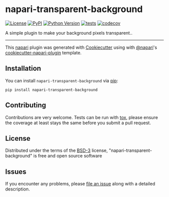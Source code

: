 # napari-transparent-background

[![License](https://img.shields.io/pypi/l/napari-transparent-background.svg?color=green)](https://github.com/kevinyamauchi/napari-transparent-background/raw/master/LICENSE)
[![PyPI](https://img.shields.io/pypi/v/napari-transparent-background.svg?color=green)](https://pypi.org/project/napari-transparent-background)
[![Python Version](https://img.shields.io/pypi/pyversions/napari-transparent-background.svg?color=green)](https://python.org)
[![tests](https://github.com/kevinyamauchi/napari-transparent-background/workflows/tests/badge.svg)](https://github.com/kevinyamauchi/napari-transparent-background/actions)
[![codecov](https://codecov.io/gh/kevinyamauchi/napari-transparent-background/branch/master/graph/badge.svg)](https://codecov.io/gh/kevinyamauchi/napari-transparent-background)

A simple plugin to make your background pixels transparent..

----------------------------------

This [napari] plugin was generated with [Cookiecutter] using with [@napari]'s [cookiecutter-napari-plugin] template.

<!--
Don't miss the full getting started guide to set up your new package:
https://github.com/napari/cookiecutter-napari-plugin#getting-started

and review the napari docs for plugin developers:
https://napari.org/docs/plugins/index.html
-->

## Installation

You can install `napari-transparent-background` via [pip]:

    pip install napari-transparent-background

## Contributing

Contributions are very welcome. Tests can be run with [tox], please ensure
the coverage at least stays the same before you submit a pull request.

## License

Distributed under the terms of the [BSD-3] license,
"napari-transparent-background" is free and open source software

## Issues

If you encounter any problems, please [file an issue] along with a detailed description.

[napari]: https://github.com/napari/napari
[Cookiecutter]: https://github.com/audreyr/cookiecutter
[@napari]: https://github.com/napari
[MIT]: http://opensource.org/licenses/MIT
[BSD-3]: http://opensource.org/licenses/BSD-3-Clause
[GNU GPL v3.0]: http://www.gnu.org/licenses/gpl-3.0.txt
[GNU LGPL v3.0]: http://www.gnu.org/licenses/lgpl-3.0.txt
[Apache Software License 2.0]: http://www.apache.org/licenses/LICENSE-2.0
[Mozilla Public License 2.0]: https://www.mozilla.org/media/MPL/2.0/index.txt
[cookiecutter-napari-plugin]: https://github.com/napari/cookiecutter-napari-plugin
[file an issue]: https://github.com/kevinyamauchi/napari-transparent-background/issues
[napari]: https://github.com/napari/napari
[tox]: https://tox.readthedocs.io/en/latest/
[pip]: https://pypi.org/project/pip/
[PyPI]: https://pypi.org/
